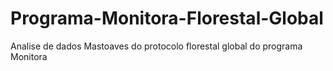 # Programa-Monitora-Florestal-Global
Analise de dados Mastoaves do protocolo florestal global do programa Monitora
